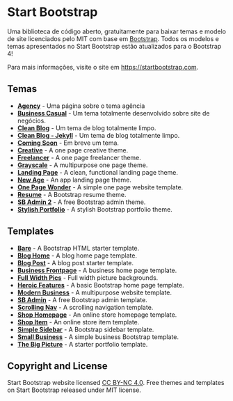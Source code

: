 # Start Bootstrap

Uma biblioteca de código aberto, gratuitamente para baixar temas e modelo de site licenciados pelo MIT com base em [Bootstrap](https://getbootstrap.com/). Todos os modelos e temas apresentados no Start Bootstrap estão atualizados para o Bootstrap 4!

Para mais informações, visite o site em <https://startbootstrap.com>.

## Temas

- [**Agency**](https://startbootstrap.com/themes/agency/) - Uma página sobre o tema agência
- [**Business Casual**](https://startbootstrap.com/themes/business-casual/) - Um tema totalmente desenvolvido sobre site de negócios.
- [**Clean Blog**](https://startbootstrap.com/themes/clean-blog/) - Um tema de blog totalmente limpo.
- [**Clean Blog - Jekyll**](https://startbootstrap.com/themes/clean-blog-jekyll/) - Um tema de blog totalmente limpo.
- [**Coming Soon**](https://startbootstrap.com/themes/coming-soon/) - Em breve um tema.
- [**Creative**](https://startbootstrap.com/themes/creative/) - A one page creative theme.
- [**Freelancer**](https://startbootstrap.com/themes/freelancer/) - A one page freelancer theme.
- [**Grayscale**](https://startbootstrap.com/themes/grayscale/) - A multipurpose one page theme.
- [**Landing Page**](https://startbootstrap.com/themes/landing-page/) - A clean, functional landing page theme.
- [**New Age**](https://startbootstrap.com/themes/new-age/) - An app landing page theme.
- [**One Page Wonder**](https://startbootstrap.com/themes/one-page-wonder/) - A simple one page website template.
- [**Resume**](https://startbootstrap.com/themes/resume/) - A Bootstrap resume theme.
- [**SB Admin 2**](https://startbootstrap.com/themes/sb-admin-2/) - A free Bootstrap admin theme.
- [**Stylish Portfolio**](https://startbootstrap.com/themes/stylish-portfolio/) - A stylish Bootstrap portfolio theme.

## Templates

- [**Bare**](https://startbootstrap.com/templates/bare/) - A Bootstrap HTML starter template.
- [**Blog Home**](https://startbootstrap.com/templates/blog-home/) - A blog home page template.
- [**Blog Post**](https://startbootstrap.com/templates/blog-post/) - A blog post starter template.
- [**Business Frontpage**](https://startbootstrap.com/templates/business-frontpage/) - A business home page template.
- [**Full Width Pics**](https://startbootstrap.com/templates/full-width-pics/) - Full width picture backgrounds.
- [**Heroic Features**](https://startbootstrap.com/templates/heroic-features/) - A basic Bootstrap home page template.
- [**Modern Business**](https://startbootstrap.com/templates/modern-business/) - A multipurpose website template.
- [**SB Admin**](https://startbootstrap.com/templates/sb-admin/) - A free Bootstrap admin template.
- [**Scrolling Nav**](https://startbootstrap.com/templates/scrolling-nav/) - A scrolling navigation template.
- [**Shop Homepage**](https://startbootstrap.com/templates/shop-homepage/) - An online store homepage template.
- [**Shop Item**](https://startbootstrap.com/templates/shop-item/) - An online store item template.
- [**Simple Sidebar**](https://startbootstrap.com/templates/simple-sidebar/) - A Bootstrap sidebar template.
- [**Small Business**](https://startbootstrap.com/templates/small-business/) - A simple business Bootstrap template.
- [**The Big Picture**](https://startbootstrap.com/templates/the-big-picture/) - A starter portfolio template.

## Copyright and License

Start Bootstrap website licensed [CC BY-NC 4.0](https://creativecommons.org/licenses/by-nc/4.0/). Free themes and templates on Start Bootstrap released under MIT license.
